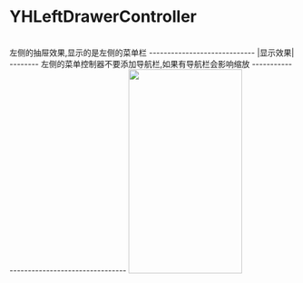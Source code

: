 # YHLeftDrawerController
<br>
左侧的抽屉效果,显示的是左侧的菜单栏
-----------------------------
|显示效果|
--------
左侧的菜单控制器不要添加导航栏,如果有导航栏会影响缩放
-------------------------------------------
<img src="https://github.com/andyysea/YHLeftDrawerController/blob/master/DynamicGraph.gif "width=200 height=360 />

<br/>

